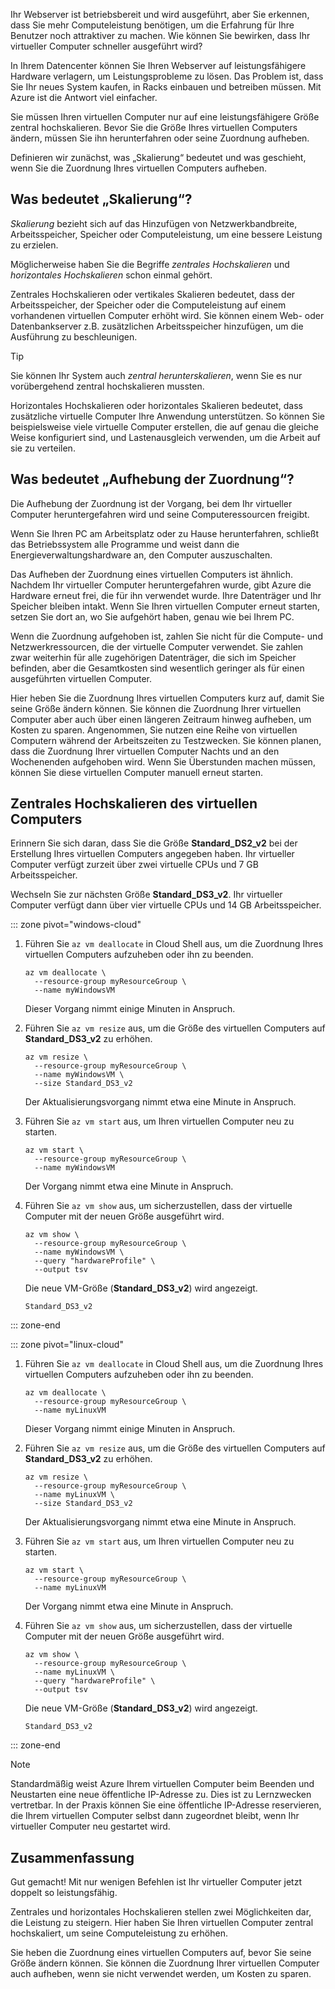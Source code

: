 Ihr Webserver ist betriebsbereit und wird ausgeführt, aber Sie erkennen, dass Sie mehr Computeleistung benötigen, um die Erfahrung für Ihre Benutzer noch attraktiver zu machen. Wie können Sie bewirken, dass Ihr virtueller Computer schneller ausgeführt wird?

In Ihrem Datencenter können Sie Ihren Webserver auf leistungsfähigere Hardware verlagern, um Leistungsprobleme zu lösen. Das Problem ist, dass Sie Ihr neues System kaufen, in Racks einbauen und betreiben müssen. Mit Azure ist die Antwort viel einfacher.

Sie müssen Ihren virtuellen Computer nur auf eine leistungsfähigere Größe zentral hochskalieren. Bevor Sie die Größe Ihres virtuellen Computers ändern, müssen Sie ihn herunterfahren oder seine Zuordnung aufheben.

Definieren wir zunächst, was „Skalierung“ bedeutet und was geschieht, wenn Sie die Zuordnung Ihres virtuellen Computers aufheben.

## <a name="what-is-scale"></a>Was bedeutet „Skalierung“?

_Skalierung_ bezieht sich auf das Hinzufügen von Netzwerkbandbreite, Arbeitsspeicher, Speicher oder Computeleistung, um eine bessere Leistung zu erzielen.  

Möglicherweise haben Sie die Begriffe _zentrales Hochskalieren_ und _horizontales Hochskalieren_ schon einmal gehört.

Zentrales Hochskalieren oder vertikales Skalieren bedeutet, dass der Arbeitsspeicher, der Speicher oder die Computeleistung auf einem vorhandenen virtuellen Computer erhöht wird. Sie können einem Web- oder Datenbankserver z.B. zusätzlichen Arbeitsspeicher hinzufügen, um die Ausführung zu beschleunigen.

> [!TIP]
> Sie können Ihr System auch _zentral herunterskalieren_, wenn Sie es nur vorübergehend zentral hochskalieren mussten.

Horizontales Hochskalieren oder horizontales Skalieren bedeutet, dass zusätzliche virtuelle Computer Ihre Anwendung unterstützen. So können Sie beispielsweise viele virtuelle Computer erstellen, die auf genau die gleiche Weise konfiguriert sind, und Lastenausgleich verwenden, um die Arbeit auf sie zu verteilen.

## <a name="what-is-deallocation"></a>Was bedeutet „Aufhebung der Zuordnung“?

Die Aufhebung der Zuordnung ist der Vorgang, bei dem Ihr virtueller Computer heruntergefahren wird und seine Computeressourcen freigibt.

Wenn Sie Ihren PC am Arbeitsplatz oder zu Hause herunterfahren, schließt das Betriebssystem alle Programme und weist dann die Energieverwaltungshardware an, den Computer auszuschalten.

Das Aufheben der Zuordnung eines virtuellen Computers ist ähnlich. Nachdem Ihr virtueller Computer heruntergefahren wurde, gibt Azure die Hardware erneut frei, die für ihn verwendet wurde. Ihre Datenträger und Ihr Speicher bleiben intakt. Wenn Sie Ihren virtuellen Computer erneut starten, setzen Sie dort an, wo Sie aufgehört haben, genau wie bei Ihrem PC.

Wenn die Zuordnung aufgehoben ist, zahlen Sie nicht für die Compute- und Netzwerkressourcen, die der virtuelle Computer verwendet. Sie zahlen zwar weiterhin für alle zugehörigen Datenträger, die sich im Speicher befinden, aber die Gesamtkosten sind wesentlich geringer als für einen ausgeführten virtuellen Computer.

Hier heben Sie die Zuordnung Ihres virtuellen Computers kurz auf, damit Sie seine Größe ändern können. Sie können die Zuordnung Ihrer virtuellen Computer aber auch über einen längeren Zeitraum hinweg aufheben, um Kosten zu sparen. Angenommen, Sie nutzen eine Reihe von virtuellen Computern während der Arbeitszeiten zu Testzwecken. Sie können planen, dass die Zuordnung Ihrer virtuellen Computer Nachts und an den Wochenenden aufgehoben wird. Wenn Sie Überstunden machen müssen, können Sie diese virtuellen Computer manuell erneut starten.

## <a name="scale-up-your-vm"></a>Zentrales Hochskalieren des virtuellen Computers

Erinnern Sie sich daran, dass Sie die Größe **Standard_DS2_v2** bei der Erstellung Ihres virtuellen Computers angegeben haben. Ihr virtueller Computer verfügt zurzeit über zwei virtuelle CPUs und 7 GB Arbeitsspeicher.

Wechseln Sie zur nächsten Größe **Standard_DS3_v2**. Ihr virtueller Computer verfügt dann über vier virtuelle CPUs und 14 GB Arbeitsspeicher.

::: zone pivot="windows-cloud"

1. Führen Sie `az vm deallocate` in Cloud Shell aus, um die Zuordnung Ihres virtuellen Computers aufzuheben oder ihn zu beenden.

    ```azurecli
    az vm deallocate \
      --resource-group myResourceGroup \
      --name myWindowsVM
    ```
    Dieser Vorgang nimmt einige Minuten in Anspruch.
1. Führen Sie `az vm resize` aus, um die Größe des virtuellen Computers auf **Standard_DS3_v2** zu erhöhen.

    ```azurecli
    az vm resize \
      --resource-group myResourceGroup \
      --name myWindowsVM \
      --size Standard_DS3_v2
    ```
    Der Aktualisierungsvorgang nimmt etwa eine Minute in Anspruch.
1. Führen Sie `az vm start` aus, um Ihren virtuellen Computer neu zu starten.

    ```azurecli
    az vm start \
      --resource-group myResourceGroup \
      --name myWindowsVM
    ```
    Der Vorgang nimmt etwa eine Minute in Anspruch.
1. Führen Sie `az vm show` aus, um sicherzustellen, dass der virtuelle Computer mit der neuen Größe ausgeführt wird.

    ```azurecli
    az vm show \
      --resource-group myResourceGroup \
      --name myWindowsVM \
      --query "hardwareProfile" \
      --output tsv
    ```
    Die neue VM-Größe (**Standard_DS3_v2**) wird angezeigt.
    ```console
    Standard_DS3_v2
    ```

::: zone-end

::: zone pivot="linux-cloud"

1. Führen Sie `az vm deallocate` in Cloud Shell aus, um die Zuordnung Ihres virtuellen Computers aufzuheben oder ihn zu beenden.

    ```azurecli
    az vm deallocate \
      --resource-group myResourceGroup \
      --name myLinuxVM
    ```
    Dieser Vorgang nimmt einige Minuten in Anspruch.
1. Führen Sie `az vm resize` aus, um die Größe des virtuellen Computers auf **Standard_DS3_v2** zu erhöhen.

    ```azurecli
    az vm resize \
      --resource-group myResourceGroup \
      --name myLinuxVM \
      --size Standard_DS3_v2
    ```
    Der Aktualisierungsvorgang nimmt etwa eine Minute in Anspruch.
1. Führen Sie `az vm start` aus, um Ihren virtuellen Computer neu zu starten.

    ```azurecli
    az vm start \
      --resource-group myResourceGroup \
      --name myLinuxVM
    ```
    Der Vorgang nimmt etwa eine Minute in Anspruch.
1. Führen Sie `az vm show` aus, um sicherzustellen, dass der virtuelle Computer mit der neuen Größe ausgeführt wird.

    ```azurecli
    az vm show \
      --resource-group myResourceGroup \
      --name myLinuxVM \
      --query "hardwareProfile" \
      --output tsv
    ```
    Die neue VM-Größe (**Standard_DS3_v2**) wird angezeigt.
    ```console
    Standard_DS3_v2
    ```

::: zone-end

> [!NOTE]
> Standardmäßig weist Azure Ihrem virtuellen Computer beim Beenden und Neustarten eine neue öffentliche IP-Adresse zu. Dies ist zu Lernzwecken vertretbar. In der Praxis können Sie eine öffentliche IP-Adresse reservieren, die Ihrem virtuellen Computer selbst dann zugeordnet bleibt, wenn Ihr virtueller Computer neu gestartet wird.

## <a name="summary"></a>Zusammenfassung

Gut gemacht! Mit nur wenigen Befehlen ist Ihr virtueller Computer jetzt doppelt so leistungsfähig.

Zentrales und horizontales Hochskalieren stellen zwei Möglichkeiten dar, die Leistung zu steigern. Hier haben Sie Ihren virtuellen Computer zentral hochskaliert, um seine Computeleistung zu erhöhen.

Sie heben die Zuordnung eines virtuellen Computers auf, bevor Sie seine Größe ändern können. Sie können die Zuordnung Ihrer virtuellen Computer auch aufheben, wenn sie nicht verwendet werden, um Kosten zu sparen.